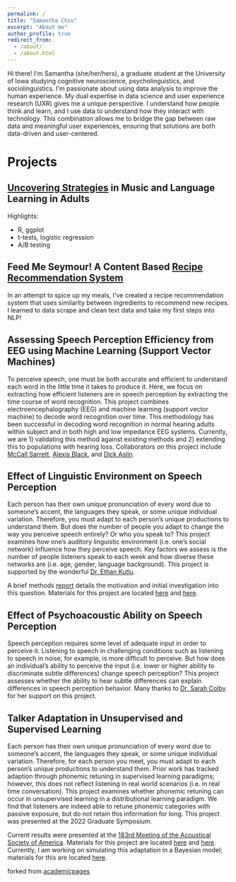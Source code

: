 ```yaml
---
permalink: /
title: "Samantha Chiu"
excerpt: "About me"
author_profile: true
redirect_from: 
  - /about/
  - /about.html
---
```


Hi there! I'm Samantha (she/her/hers), a graduate student at the University of Iowa studying cognitive neuroscience, psycholinguistics, and sociolinguistics. I'm passionate about using data analysis to improve the human experience. My dual expertise in data science and user experience research (UXR) gives me a unique perspective. I understand how people think and learn, and I use data to understand how they interact with technology. This combination allows me to bridge the gap between raw data and meaningful user experiences, ensuring that solutions are both data-driven and user-centered.

Projects 
====== 
[Uncovering Strategies](https://samanthalchiu.github.io/posts/2023/02/language-learning/) in Music and Language Learning in Adults
------

Highlights:
* R, ggplot
* t-tests, logistic regression
* A/B testing

Feed Me Seymour! A Content Based [Recipe Recommendation System](https://github.com/samanthalchiu/feed-me-seymour/)
------
In an attempt to spice up my meals, I've created a recipe recommendation system that uses similarity between ingredients to recommend new recipes. I learned to data scrape and clean text data and take my first steps into NLP!

Assessing Speech Perception Efficiency from EEG using Machine Learning (Support Vector Machines)
------
To perceive speech, one must be both accurate and efficient to understand each word in the little time it takes to produce it. Here, we focus on extracting how efficient listeners are in speech perception by extracting the time course of word recognition. This project combines electroencephalography (EEG) and machine learning (support vector machine) to decode word recognition over time. This methodology has been successful in decoding word recognition in normal hearing adults within subject and in both high and low impedance EEG systems. Currently, we are 1) validating this method against existing methods and 2) extending this to populations with hearing loss. Collaborators on this project include [McCall Sarrett](https://www.mccallesarrett.com/), [Alexis Black](https://languageanddevelopment.ca/), and [Dick Aslin](https://llamblab.haskins.yale.edu/our-team/).

Effect of Linguistic Environment on Speech Perception
------
Each person has their own unique pronunciation of every word due to someone’s accent, the languages they speak, or some unique individual variation. Therefore, you must adapt to each person’s unique productions to understand them. But does the number of people you adapt to change the way you perceive speech entirely? Or who you speak to? This project examines how one’s auditory linguistic environment (i.e. one’s social network) influence how they perceive speech. Key factors we assess is the number of people listeners speak to each week and how diverse these networks are (i.e. age, gender, language background). This project is supported by the wonderful [Dr. Ethan Kutlu](https://www.ethankutlu.com/).

A brief methods [report](https://samanthalchiu.github.io/publication/2022-11-24-L2VAS) details the motivation and initial investigation into this question. Materials for this project are located [here](https://samanthalchiu.github.io/portfolio/gorilla-clean/) and [here](https://samanthalchiu.github.io/portfolio/redcap-clean/). 

Effect of Psychoacoustic Ability on Speech Perception
------
Speech perception requires some level of adequate input in order to perceive it. Listening to speech in challenging conditions such as listening to speech in noise, for example, is more difficult to perceive. But how does an individual’s ability to perceive the input (i.e. lower or higher ability to discriminate subtle differences) change speech perception? This project assesses whether the ability to hear subtle differences can explain differences in speech perception behavior. Many thanks to [Dr. Sarah Colby](https://psychology.uiowa.edu/maclab/members) for her support on this project. 

Talker Adaptation in Unsupervised and Supervised Learning 
------
Each person has their own unique pronunciation of every word due to someone’s accent, the languages they speak, or some unique individual variation. Therefore, for each person you meet, you must adapt to each person’s unique productions to understand them. Prior work has tracked adaption through phonemic retuning in supervised learning paradigms; however, this does not reflect listening in real world scenarios (i.e. in real time conversation). This project examines whether phonemic retuning can occur in unsupervised learning in a distributional learning paradigm. We find that listeners are indeed able to retune phonemic categories with passive exposure, but do not retain this information for long. This project was presented at the 2022 Graduate Symposium. 

Current results were presented at the [183rd Meeting of the Acoustical Society of America](https://samanthalchiu.github.io/talks/2022-12-07-TalkerShift). Materials for this project are located [here](https://samanthalchiu.github.io/portfolio/mixedmodels/) and [here](https://samanthalchiu.github.io/portfolio/plots/). Currently, I am working on simulating this adaptation in a Bayesian model; materials for this are located [here](https://samanthalchiu.github.io/portfolio/bayesianmodels/).

forked from [academicpages](https://academicpages.github.io) 